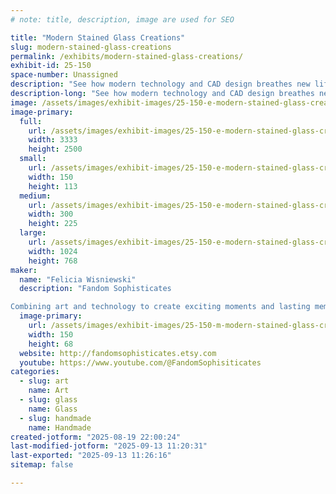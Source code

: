 ```yaml
---
# note: title, description, image are used for SEO

title: "Modern Stained Glass Creations"
slug: modern-stained-glass-creations
permalink: /exhibits/modern-stained-glass-creations/
exhibit-id: 25-150
space-number: Unassigned
description: "See how modern technology and CAD design breathes new life into this classic beautiful artform."
description-long: "See how modern technology and CAD design breathes new life into this classic beautiful artform. These aren't your Yutypical cathedral windows. By leveraging vector design technology and plotter cutting machines, a whole new world of opportunity opens up for precision results and replication possibilities for stained glass designs. Follow us through the process of taking a stained glass design through cutting, grinding, foiling, and finally soldering."
image: /assets/images/exhibit-images/25-150-e-modern-stained-glass-creations-stained-glass-presentation-3217-300x225.jpg
image-primary: 
  full:
    url: /assets/images/exhibit-images/25-150-e-modern-stained-glass-creations-stained-glass-presentation-3217-full.jpg
    width: 3333
    height: 2500
  small:
    url: /assets/images/exhibit-images/25-150-e-modern-stained-glass-creations-stained-glass-presentation-3217-150x113.jpg
    width: 150
    height: 113
  medium:
    url: /assets/images/exhibit-images/25-150-e-modern-stained-glass-creations-stained-glass-presentation-3217-300x225.jpg
    width: 300
    height: 225
  large:
    url: /assets/images/exhibit-images/25-150-e-modern-stained-glass-creations-stained-glass-presentation-3217-1024x768.jpg
    width: 1024
    height: 768
maker: 
  name: "Felicia Wisniewski"
  description: "Fandom Sophisticates 

Combining art and technology to create exciting moments and lasting memories. A strong focus on bringing fine art touches to beloved fan works."
  image-primary:
    url: /assets/images/exhibit-images/25-150-m-modern-stained-glass-creations-fandom-sophisticates-logo-150x68.jpg
    width: 150
    height: 68
  website: http://fandomsophisticates.etsy.com
  youtube: https://www.youtube.com/@FandomSophisiticates
categories: 
  - slug: art
    name: Art
  - slug: glass
    name: Glass
  - slug: handmade
    name: Handmade
created-jotform: "2025-08-19 22:00:24"
last-modified-jotform: "2025-09-13 11:20:31"
last-exported: "2025-09-13 11:26:16"
sitemap: false

---
```

